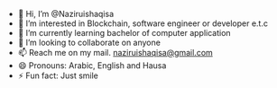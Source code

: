 - 👋 Hi, I’m @Naziruishaqisa
- 👀 I’m interested in Blockchain, software engineer or developer e.t.c
- 🌱 I’m currently learning bachelor of computer application 
- 💞️ I’m looking to collaborate on anyone 
- 📫 Reach me on my mail. naziruishaqisa@gmail.com
- 😄 Pronouns: Arabic, English and Hausa
- ⚡ Fun fact: Just smile

<!---
Naziruishaqisa/Naziruishaqisa is a ✨ special ✨ repository because its `README.md` (this file) appears on your GitHub profile.
You can click the Preview link to take a look at your changes.
--->
